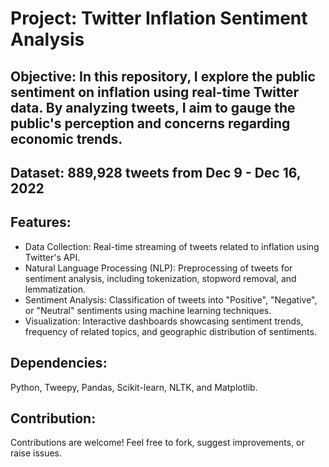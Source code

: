 # Project: Twitter Inflation Sentiment Analysis

## Objective: In this repository, I explore the public sentiment on inflation using real-time Twitter data. By analyzing tweets, I aim to gauge the public's perception and concerns regarding economic trends.

## Dataset: 889,928 tweets from Dec 9 - Dec 16, 2022

## Features:
 * Data Collection: Real-time streaming of tweets related to inflation using Twitter's API.
 * Natural Language Processing (NLP): Preprocessing of tweets for sentiment analysis, including tokenization, stopword removal, and lemmatization.
 * Sentiment Analysis: Classification of tweets into "Positive", "Negative", or "Neutral" sentiments using machine learning techniques.
 * Visualization: Interactive dashboards showcasing sentiment trends, frequency of related topics, and geographic distribution of sentiments.

## Dependencies:
Python, Tweepy, Pandas, Scikit-learn, NLTK, and Matplotlib.

## Contribution:
Contributions are welcome! Feel free to fork, suggest improvements, or raise issues.
